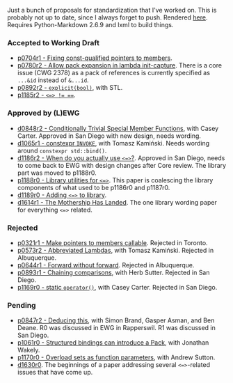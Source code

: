 Just a bunch of proposals for standardization that I've worked on. This is probably not up to date, since I always forget to push. Rendered [here](https://brevzin.github.io/cpp_proposals). Requires Python-Markdown 2.6.9 and lxml to build things.

### Accepted to Working Draft

- [p0704r1 - Fixing const-qualified pointers to members](0704_const_qual_pmfs/p0704r1.html).
- [p0780r2 - Allow pack expansion in lambda init-capture](0780_lambda_pack_capture/p0780r2.html). There is a core issue (CWG 2378) as a pack of references is currently specified as `...&id` instead of `&...id`.
- [p0892r2 - `explicit(bool)`](0892_explicit_bool/p0892r2.html), with STL. 
- [p1185r2 - `<=> != ==`](118x_spaceship/p1185r2.html).

### Approved by (L)EWG

- [d0848r2 - Conditionally Trivial Special Member Functions](0848_special_members/d0848r2.html), with Casey Carter. Approved in San Diego with new design, needs wording.
- [d1065r1 - constexpr `INVOKE`](1065_constexpr_invoke/d1065r1.html), with Tomasz Kamiński. Needs wording around `constexpr std::bind()`.
- [d1186r2 - When do you actually use `<=>`?](118x_spaceship/d1186r2.html). Approved in San Diego, needs to come back to EWG with design changes after Core review. The library part was moved to p1188r0.
- [p1188r0 - Library utilities for `<=>`](118x_spaceship/p1188r0.html). This paper is coalescing the library components of what used to be p1186r0 and p1187r0.
- [d1189r0 - Adding `<=>` to library](118x_spaceship/d1189r0.html).
- [d1614r1 - The Mothership Has Landed](118x_spaceship/d1614r1.html). The one library wording paper for everything `<=>` related.

### Rejected

- [p0321r1 - Make pointers to members callable](0312_pointers_to_members/p0312r1.html). Rejected in Toronto.
- [p0573r2 - Abbreviated Lambdas](0573_abbrev_lambdas/p0573r2.html), with Tomasz Kamiński. Rejected in Albuquerque.
- [p0644r1 - Forward without forward](0644_fwd/p0644r1.html). Rejected in Albuquerque.
- [p0893r1 - Chaining comparisons](0893_chain_comparisons/p0893r1.html), with Herb Sutter. Rejected in San Diego.
- [p1169r0 - static `operator()`](1169_static_call/p1169r0.html), with Casey Carter. Rejected in San Diego.

### Pending

- [p0847r2 - Deducing this](0847_deducing_this/p0847r2.html), with Simon Brand, Gasper Asman, and Ben Deane. R0 was discussed in EWG in Rapperswil. R1 was discussed in San Diego. 
- [p1061r0 - Structured bindings can introduce a Pack](1061_sb_pack/p1061r0.html), with Jonathan Wakely.
- [p1170r0 - Overload sets as function parameters](1170_overload_sets/p1170r0.html), with Andrew Sutton.
- [d1630r0](118x_spaceship/d1630r0.html). The beginnings of a paper addressing several `<=>`-related issues that have come up.